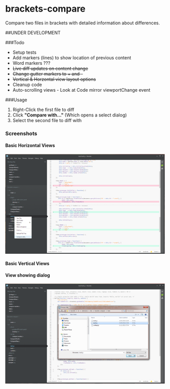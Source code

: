 brackets-compare
=======================

Compare two files in brackets with detailed information about differences.

##UNDER DEVELOPMENT

###Todo

* Setup tests
* Add markers (lines) to show location of previous content
* Word markers ???
* ~~Live diff updates on content change~~
* ~~Change gutter markers to + and -~~
* ~~Vertical & Horzontal view layout options~~
* Cleanup code
* Auto-scrolling views - Look at Code mirror viewportChange event

###Usage

1. Right-Click the first file to diff
2. Click **"Compare with..."** (Which opens a select dialog)
3. Select the second file to diff with

### Screenshots

#### Basic Horizontal Views
![sample screenshot 1](sample.png "Brackets compare usage")

#### Basic Vertical Views


#### View showing dialog
![sample screenshot 2](sample2.png "Brackets compare usage showing select dialog")